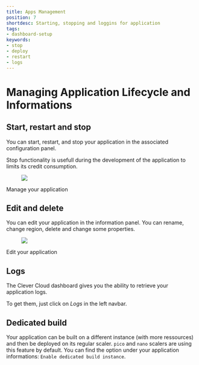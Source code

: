 ```yaml
---
title: Apps Management
position: 7
shortdesc: Starting, stopping and loggins for application
tags:
- dashboard-setup
keywords:
- stop
- deploy
- restart
- logs
---
```


# Managing Application Lifecycle and Informations

## Start, restart and stop

You can start, restart, and stop your application in the associated configuration panel.

Stop functionality is usefull during the development of the application to limits its credit consumption.

<figure class="cc-content-img">
  <img src="/doc/assets/images/app-management.png"/></a>
</figure>
<figcaption>Manage your application</figcaption>

## Edit and delete

You can edit your application in the information panel. You can rename, change region, delete and change some properties.

<figure class="cc-content-img">
  <img src="/doc/assets/images/application-edit.png"/></a>
</figure>
<figcaption>Edit your application</figcaption>

## Logs

The Clever Cloud dashboard gives you the ability to retrieve your application logs.

To get them, just click on *Logs* in the left navbar.

## Dedicated build

Your application can be built on a different instance (with more ressources) and then be deployed on its regular scaler.
`pico` and `nano` scalers are using this feature by default.
You can find the option under your application informations: `Enable dedicated build instance`.
